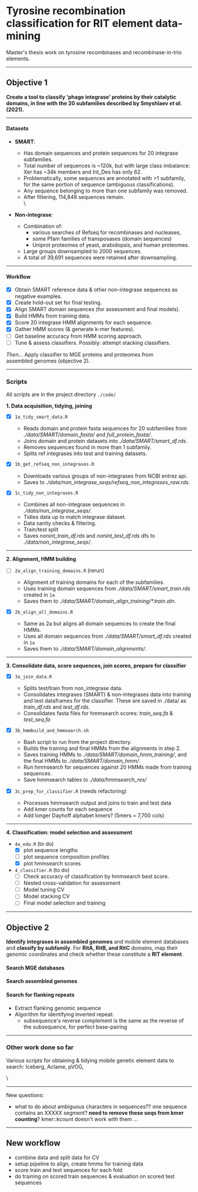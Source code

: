 # Tyrosine recombination classification for RIT element data-mining

Master's thesis work on tyrosine recombinases and recombinase-in-trio elements.

------------------------------------------------------------------------

## Objective 1

**Create a tool to classify 'phage integrase' proteins by their catalytic domains, in line with the 20 subfamilies described by Smyshlaev *et al.* (2021).**

------------------------------------------------------------------------

#### Datasets

- **SMART**: 
  - Has domain sequences and protein sequences for 20 integrase subfamilies.
  - Total number of sequences is ~120k, but with large class imbalance: Xer has ~34k members and Int_Des has only 62. 
  - Problematically, some sequences are annotated with >1 subfamily, for the same portion of sequence (ambiguous classifications).
  - Any sequence belonging to more than one subfamily was removed. 
  - After filtering, 114,848 sequences remain.  
\

- **Non-integrase**:
  - Combination of:
    - various searches of Refseq for recombinases and nucleases, 
    - some Pfam families of transposases (domain sequences)
    - Uniprot proteomes of yeast, arabidopsis, and human proteomes. 
  - Large groups downsampled to 2000 sequences. 
  - A total of 39,691 sequences were retained after downsampling.

------------------------------------------------------------------------

#### Workflow

- [x]  Obtain SMART reference data & other non-integrase sequences as negative examples.
- [x] Create hold-out set for final testing.
- [x] Align SMART domain sequences (for assessment and final models).
- [x] Build HMMs from training data.
- [x] Score 20 integrase HMM alignments for each sequence.   
- [x] Gather HMM scores (& generate k-mer features).
- [ ] Get baseline accuracy from HMM scoring approach.
- [ ] Tune & assess classifiers. Possibly: attempt stacking classifiers.

*Then...*  Apply classifier to MGE proteins and proteomes from    
assembled genomes (objective 2).
  
------------------------------------------------------------------------
  

### Scripts

All scripts are in the project directory `./code/`

**1. Data acquisition, tidying, joining**

- [x] `1a_tidy_smart_data.R`
  - Reads domain and protein fasta sequences for 20 subfamilies from *./data/SMART/domain_fasta/* and *full_protein_fasta/*.  
  - Joins domain and protein datasets into *./data/SMART/smart_df.rds*. 
  - Removes sequences found in more than 1 subfamily.
  - Splits ref integrases into test and training datasets. 

- [x] `1b_get_refseq_non_integrases.R`
  - Downloads various groups of non-integrases from NCBI entrez api.
  - Saves to *./data/non_integrase_seqs/refseq_non_integrases_raw.rds*.  

- [x] `1c_tidy_non_integrases.R`
  - Combines all non-integrase sequences in *./data/non_integrase_seqs/*.
  - Tidies data up to match integrase dataset.
  - Data sanity checks & filtering.
  - Train/test split 
  - Saves *nonint_train_df.rds* and *nonint_test_df.rds* dfs to *./data/non_integrase_seqs/*.

------------------------------------------------------------------------

**2. Alignment, HMM building**

- [ ] `2a_align_training_domains.R` (rerun)
  - Alignment of training domains for each of the subfamilies. 
  - Uses training domain sequences from *./data/SMART/smart_train.rds* created in `1a`
  - Saves them to _./data/SMART/domain_align_training/*.train.aln_.

- [x] `2b_align_all_domains.R`
  - Same as 2a but aligns all domain sequences to create the final HMMs.
  - Uses all domain sequences from *./data/SMART/smart_df.rds* created in `1a`
  - Saves them to *./data/SMART/domain_alignments/*.


------------------------------------------------------------------------

**3. Consolidate data, score sequences, join scores, prepare for classifier**

- [x] `3a_join_data.R`
  - Splits test/train from non_integrase data.
  - Consolidates integrases (SMART) & non-integrases data into training and test dataframes for the classifier. These are saved in ./data/ as *train_df.rds* and *test_df.rds*.
  - Consolidates fasta files for hmmsearch scores: *train_seq.fa* & *test_seq.fa*

- [x] `3b_hmmbuild_and_hmmsearch.sh`
  - Bash script to run from the project directory.
  - Builds the training and final HMMs from the alignments in step 2.
  - Saves training HMMs to _./data/SMART/domain_hmm_training/_, and the final HMMs to _./data/SMART/domain_hmm/_.
  - Run hmmsearch for sequences against 20 HMMs made from training sequences.
  - Save hmmsearch tables to _./data/hmmsearch_res/_

- [x] `3c_prep_for_classifier.R` (needs refactoring)
  - Processes hmmsearch output and joins to train and test data
  - Add kmer counts for each sequence
  - Add longer Dayhoff alphabet kmers? (5mers = 7,700 cols)
  

------------------------------------------------------------------------

**4. Classification: model selection and assessment**

- `4a_eda.R` (to do)
  - [x] plot sequence lengths
  - [ ] plot sequence composition profiles
  - [x] plot hmmsearch scores
  
- `4_classifier.R` (to do)
  - [ ] Check accuracy of classification by hmmsearch best score.
  - [ ] Nested cross-validation for assessment
  - [ ] Model tuning CV
  - [ ] Model stacking CV
  - [ ] Final model selection and training
  
  <!-- TODO Continue code documentation here. -->
  

<!-- - `./code/classifier1.R`: adds kmer profiles and splits data, does resampling for tuning and assessment. Trains final model and saves it.... -->

------------------------------------------------------------------------

 
## Objective 2

**Identify integrases in assembled genomes** and mobile element databases and **classify by subfamily**. For **RitA, RitB, and RitC** domains, map their genomic coordinates and check whether these constitute a **RIT element**.

#### Search MGE databases

#### Search assembled genomes

#### Search for flanking repeats

- Extract flanking genomic sequence
- Algorithm for identifying inverted repeat:
    - subsequence's reverse complement is the same as the reverse of the subsequence, for perfect base-pairing



---


### Other work done so far

Various scripts for obtaining & tidying mobile genetic element data to search: Iceberg, Aclame, pVOG, 

<!-- Other possible sources for MGE sequences.... PHAST (phaster), ISfinder, (others from Smyshlaev)? -->



\ 
    
    
    
----


New questions:

- what to do about ambiguous characters in sequences?? one sequence contains an XXXXX segment? **need to remove these seqs from kmer counting**? kmer::kcount doesn't work with them ...


----- 

## New workflow

- combine data and split data for CV
- setup pipeline to align, create hmms for training data
- score train and test sequences for each fold
- do training on scored train sequences & evaluation on scored test sequences





